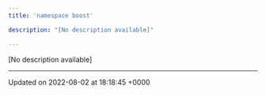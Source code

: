 ```yaml
---
title: 'namespace boost'

description: "[No description available]"

---
```







[No description available]






-------------------------------

Updated on 2022-08-02 at 18:18:45 +0000